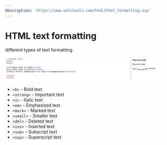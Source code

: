 ```yaml
---
description: 'https://www.w3schools.com/html/html_formatting.asp'
---
```


# HTML text formatting

different types of text formatting

![](../../.gitbook/assets/image%20%28298%29.png)





* `<b>` - Bold text
* `<strong>` - Important text
* `<i>` - Italic text
* `<em>` - Emphasized text
* `<mark>` - Marked text
* `<small>` - Smaller text
* `<del>` - Deleted text
* `<ins>` - Inserted text
* `<sub>` - Subscript text
* `<sup>` - Superscript text

